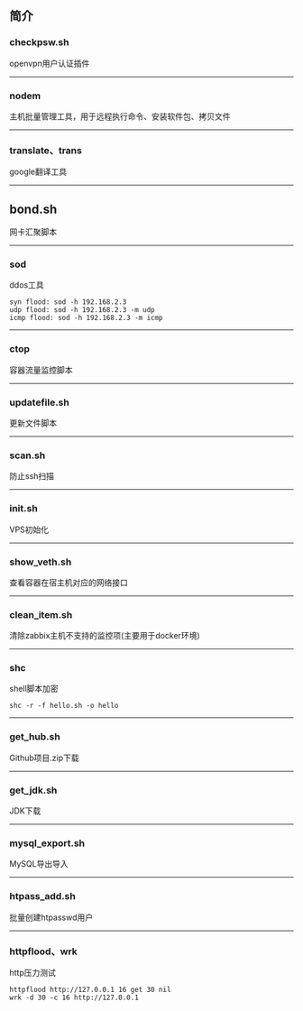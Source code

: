 ## 简介

### checkpsw.sh
openvpn用户认证插件
***
### nodem
主机批量管理工具，用于远程执行命令、安装软件包、拷贝文件
***
### translate、trans
google翻译工具
***
## bond.sh
网卡汇聚脚本
***
### sod
ddos工具

    syn flood: sod -h 192.168.2.3
    udp flood: sod -h 192.168.2.3 -m udp 
    icmp flood: sod -h 192.168.2.3 -m icmp 
***
### ctop
容器流量监控脚本
***
### updatefile.sh
更新文件脚本
***
### scan.sh
防止ssh扫描
***
### init.sh
VPS初始化
***
### show_veth.sh
查看容器在宿主机对应的网络接口
***
### clean_item.sh
清除zabbix主机不支持的监控项(主要用于docker环境)
***
### shc
shell脚本加密

    shc -r -f hello.sh -o hello
***
### get_hub.sh
Github项目.zip下载
***
### get_jdk.sh
JDK下载
***
### mysql_export.sh
MySQL导出导入
***
### htpass_add.sh
批量创建htpasswd用户
****
### httpflood、wrk
http压力测试

    httpflood http://127.0.0.1 16 get 30 nil
    wrk -d 30 -c 16 http://127.0.0.1
